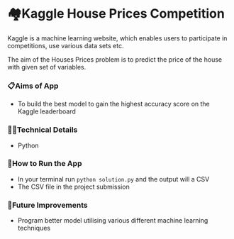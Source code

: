 # 🏘️Kaggle House Prices Competition
Kaggle is a machine learning website, which enables users to participate in competitions, use various data sets etc. 

The aim of the Houses Prices problem is to predict the price of the house with given set of variables.

### 📋Aims of App
* To build the best model to gain the highest accuracy score on the Kaggle leaderboard 

### 👩‍💻Technical Details
* Python

### 🔧How to Run the App
* In your terminal run `python solution.py` and the output will a CSV
* The CSV file in the project submission 

### 💭Future Improvements
* Program better model utilising various different machine learning techniques  
